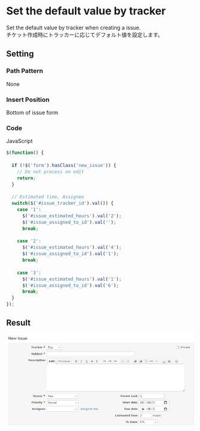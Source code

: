 # Set the default value by tracker

Set the default value by tracker when creating a issue.  
チケット作成時にトラッカーに応じてデフォルト値を設定します。

## Setting

### Path Pattern

None

### Insert Position

Bottom of issue form
<!-- 
Head of all pages
Bottom of issue form
Bottom of issue detail
Bottom of all pages
-->

### Code

JavaScript
<!--
JavaScript
CSS
HTML
-->

```javascript
$(function() {

  if (!$('form').hasClass('new_issue')) {
    // Do not process on edit
    return;
  }

  // Estimated time, Assignee
  switch($('#issue_tracker_id').val()) {
    case '1':
      $('#issue_estimated_hours').val('2');
      $('#issue_assigned_to_id').val('');
      break;

    case '2':
      $('#issue_estimated_hours').val('4');
      $('#issue_assigned_to_id').val('1');
      break;

    case '3':
      $('#issue_estimated_hours').val('1');
      $('#issue_assigned_to_id').val('6');
      break;
  }
});
```

## Result

![result](./result.gif)

